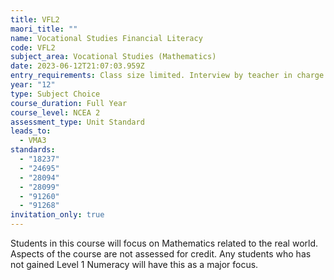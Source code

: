 ```yaml
---
title: VFL2
maori_title: ""
name: Vocational Studies Financial Literacy
code: VFL2
subject_area: Vocational Studies (Mathematics)
date: 2023-06-12T21:07:03.959Z
entry_requirements: Class size limited. Interview by teacher in charge required.
year: "12"
type: Subject Choice
course_duration: Full Year
course_level: NCEA 2
assessment_type: Unit Standard
leads_to:
  - VMA3
standards:
  - "18237"
  - "24695"
  - "28094"
  - "28099"
  - "91260"
  - "91268"
invitation_only: true
---
```

Students in this course will focus on Mathematics related to the real world. Aspects of the course are not assessed for credit. Any students who has not gained Level 1 Numeracy will have this as a major focus.
